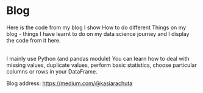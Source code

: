 # Blog
Here is the code from my blog
I show How to do different Things on my blog - things I have learnt to do on my data science journey and I display the code from it here. <br> <br>

I mainly use Python (and pandas module)
You can learn how to deal with missing values, duplicate values, perform basic statistics, choose particular columns or rows in your DataFrame.

Blog address: https://medium.com/@kasiarachuta
